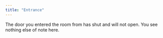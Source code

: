 ```yaml
---
title: "Entrance"
---
```


The door you entered the room from has shut and will not open. You see nothing else of note here.